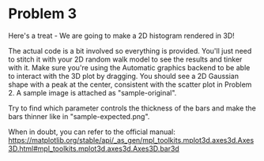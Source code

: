 # Problem 3

Here's a treat - We are going to make a 2D histogram rendered in 3D!

The actual code is a bit involved so everything is provided. You'll just need to stitch it with your 2D random walk model to see the results and tinker with it. Make sure you're using the Automatic graphics backend to be able to interact with the 3D plot by dragging. You should see a 2D Gaussian shape with a peak at the center, consistent with the scatter plot in Problem 2. A sample image is attached as "sample-original".

Try to find which parameter controls the thickness of the bars and make the bars thinner like in "sample-expected.png".

When in doubt, you can refer to the official manual:
https://matplotlib.org/stable/api/_as_gen/mpl_toolkits.mplot3d.axes3d.Axes3D.html#mpl_toolkits.mplot3d.axes3d.Axes3D.bar3d
